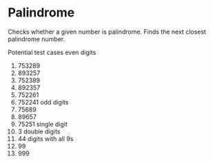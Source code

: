 Palindrome
==========

Checks whether a given number is palindrome. Finds the next closest palindrome number.

Potential test cases
even digits 
1. 753289
2. 893257
3. 752389
4. 892357
5. 752261
6. 752241
odd digits
1. 75689
2. 89657 
3. 75251
single digit
1. 3
double digits
1. 44
digits with all 9s
1. 99
2. 999
